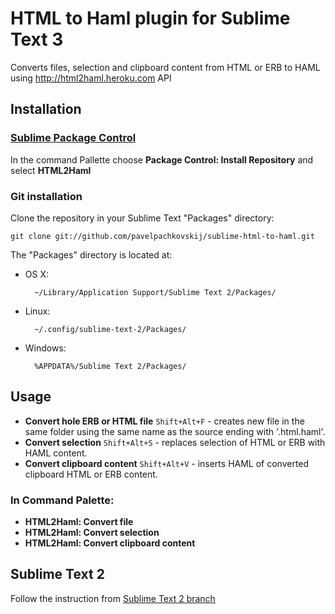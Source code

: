 # HTML to Haml plugin for Sublime Text 3

Converts files, selection and clipboard content from HTML or ERB to HAML using http://html2haml.heroku.com API

## Installation

### [Sublime Package Control](http://wbond.net/sublime_packages/package_control)

In the command Pallette choose **Package Control: Install Repository** and select **HTML2Haml**

### Git installation

Clone the repository in your Sublime Text "Packages" directory:

    git clone git://github.com/pavelpachkovskij/sublime-html-to-haml.git

The "Packages" directory is located at:

* OS X:

        ~/Library/Application Support/Sublime Text 2/Packages/

* Linux:

        ~/.config/sublime-text-2/Packages/

* Windows:

        %APPDATA%/Sublime Text 2/Packages/

## Usage

* **Convert hole ERB or HTML file** `Shift+Alt+F` - creates new file in the same folder using the same name as the source ending with '.html.haml'.
* **Convert selection** `Shift+Alt+S` - replaces selection of HTML or ERB with HAML content.
* **Convert clipboard content** `Shift+Alt+V` - inserts HAML of converted clipboard HTML or ERB content.

### In Command Palette:

* **HTML2Haml: Convert file**
* **HTML2Haml: Convert selection**
* **HTML2Haml: Convert clipboard content**

## Sublime Text 2

Follow the instruction from [Sublime Text 2 branch](https://github.com/pavelpachkovskij/sublime-html-to-haml/tree/SublimeText2)
